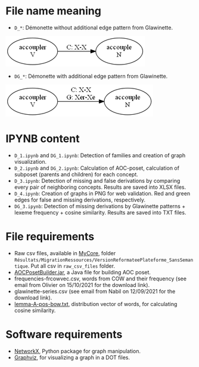 # File name meaning
- `D_*`: Démonette without additional edge pattern from Glawinette.

![without glawinette](edge-D.png)
- `DG_*`: Démonette with additional edge pattern from Glawinette.

![with glawinette](edge-DG.png)

# IPYNB content
- `D_1.ipynb` and `DG_1.ipynb`: Detection of families and creation of graph visualization.
- `D_2.ipynb` and `DG_2.ipynb`: Calculation of AOC-poset, calculation of subposet (parents and children) for each concept.
- `D_3.ipynb`: Detection of missing and false derivations by comparing every pair of neighboring concepts. Results are saved into XLSX files.
- `D_4.ipynb`: Creation of graphs in PNG for web validation. Red and green edges for false and missing derivations, respectively.
- `DG_3.ipynb`: Detection of missing derivations by Glawinette patterns + lexeme frequency + cosine similarity. Results are saved into TXT files.

# File requirements
- Raw csv files, available in [MyCore](https://mycore.core-cloud.net/index.php/s/tFSrR5f7ZkVFwj7/authenticate), folder `Résultats/MigrationRessources/VersionReformateePlateforme_SansSemantique`. Put all csv in `raw_csv_files` folder.
- [AOCPosetBuilder.jar](https://www.lirmm.fr/~gutierre/gsh), a Java file for building AOC poset.
- frequencies-frcowvec.csv, words from COW and their frequency (see email from Olivier on 15/10/2021 for the download link).
- glawinette-series.csv (see email from Nabil on 12/09/2021 for the download link).
- [lemma-A-pos-bow.txt](https://zenodo.org/record/5975226), distribution vector of words, for calculating cosine similarity.

# Software requirements
- [NetworkX](https://networkx.org/), Python package for graph manipulation.
- [Graphviz](https://graphviz.org/), for visualizing a graph in a DOT files.